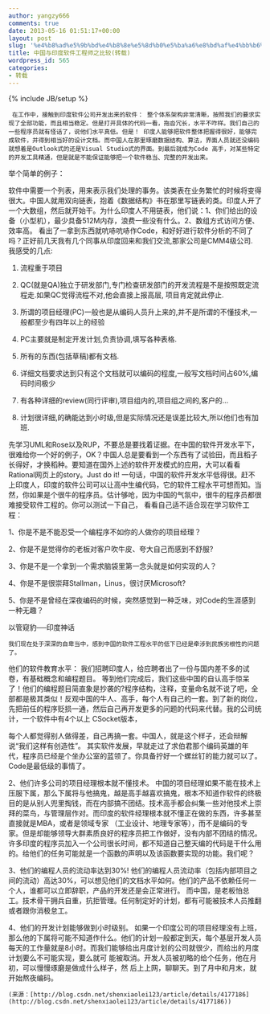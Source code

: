 ```yaml
---
author: yangzy666
comments: true
date: 2013-05-16 01:51:17+00:00
layout: post
slug: '%e4%b8%ad%e5%9b%bd%e4%b8%8e%e5%8d%b0%e5%ba%a6%e8%bd%af%e4%bb%b6%e5%b7%a5%e7%a8%8b%e5%b8%88%e4%b9%8b%e6%af%94%e8%be%83'
title: 中国与印度软件工程师之比较(转载)
wordpress_id: 565
categories:
- 转载
---
```

{% include JB/setup %}

	 在工作中，接触到印度软件公司开发出来的软件： 整个体系架构非常清晰，按照我们的要求实现了全部功能，而且相当稳定。但是打开具体的代码一看，拖沓冗长，水平不咋样。我们自己的一些程序员就有怪话了，说他们水平真低。但是！ 印度人能够把软件整体把握得很好，能够完成软件，并得到相当好的设计文档。而中国人在那里琢磨数据结构、算法，界面人员就还没编码就想着是Outlook式的还是Visual Studio式的界面。到最后就成为Code 高手，对某些特定的开发工具精通，但是就是不能保证能够把一个软件稳当、完整的开发出来。   
举个简单的例子：   
  
软件中需要一个列表，用来表示我们处理的事务。该类表在业务繁忙的时候将变得很大。中国人就用双向链表，抱着《数据结构》书在那里写链表的类。印度人开了一个大数组，然后就开始干。为什么印度人不用链表，他们说：1、你们给出的设备（小型机），最少具备512M内存，浪费一些没有什么。2、数组方式访问方便、效率高。 看出了一拿到东西就吭哧吭哧作Code，和好好进行软件分析的不同了吗？正好前几天我有几个同事从印度回来和我们交流,那家公司是CMM4级公司. 我感受的几点:   
  
1. 流程重于项目   
  
2. QC(就是QA)独立于研发部门,专门检查研发部门的开发流程是不是按照既定流程走.如果QC觉得流程不对,他会直接上报高层, 项目肯定就此停止.   
  
3. 所谓的项目经理(PC)一般也是从编码人员升上来的,并不是所谓的不懂技术,一般都至少有四年以上的经验   
  
4. PC主要就是制定开发计划,负责协调,填写各种表格.   
  
5. 所有的东西(包括草稿)都有文档.   
  
6. 详细文档要求达到只有这个文档就可以编码的程度,一般写文档时间占60%,编码时间极少   
  
7. 有各种详细的review(同行评审),项目组内的,项目组之间的,客户的...   
  
8. 计划很详细,的确能达到小时级,但是实际情况还是误差比较大,所以他们也有加班.   
  
先学习UML和Rose以及RUP，不要总是要找着证据。在中国的软件开发水平下，很难给你一个好的例子，OK？中国人总是要看到一个东西有了试验田，而且稻子长得好，才换稻种。要知道在国外上述的软件开发模式的应用，大可以看看Rational网页上的story。Just do it! 一句话，中国的软件开发水平低得很。赶不上印度人，印度的软件公司可以让高中生编代码，它的软件工程水平可想而知。当然，你如果是个很牛的程序员。估计够呛，因为中国的气氛中，很牛的程序员都很难接受软件工程的。你可以测试一下自己， 看看自己适不适合现在学习软件工程：   
  
1、你是不是不能忍受一个编程序不如你的人做你的项目经理？   
  
2、你是不是觉得你的老板对客户吹牛皮、夸大自己而感到不舒服?   
  
3、你是不是一个拿到一个需求脑袋里第一念头就是如何实现的人？   
  
4、你是不是很崇拜Stallman，Linus，很讨厌Microsoft?   
  
5、你是不是曾经在深夜编码的时候，突然感觉到一种乏味，对Code的生涯感到一种无趣？   
  
以管窥豹──印度神话

	我们现在处于深深的自卑当中，感到中国的软件工程水平的低下已经是牵涉到民族劣根性的问题了。   
  
他们的软件教育水平： 我们招聘印度人，给应聘者出了一份与国内差不多的试卷，有基础概念和编程题目。 等到他们完成后，我们这些中国的自认高手惊呆了！他们的编程题目简直象是抄袭的?程序结构，注释，变量命名就不说了吧，全部都是极其类似！反观中国的牛人、高手，每个人有自己的一套。到了新的岗位，先把前任的程序贬损一通，然后自己再开发更多的问题的代码来代替。我的公司统计，一个软件中有4个以上 CSocket版本，   
  
每个人都觉得别人做得差，自己再搞一套。中国人，就是这个样子，还会辩解说“我们这样有创造性”。 其实软件发展，早就走过了求伯君那个编码英雄的年代，程序员已经是个坐办公室的蓝领了。你具备拧好一个螺丝钉的能力就可以了。Code是最低级的事情了。   
  
2、他们许多公司的项目经理根本就不懂技术。 中国的项目经理如果不能在技术上压服下属，那么下属将与他搞鬼，越是高手越喜欢搞鬼，根本不知道作软件的终极目的是从别人兜里掏钱，而在内部搞不团结。技术高手都会纠集一些对他技术上崇拜的菜鸟，与管理层作对。而印度的软件经理根本就不懂正在做的东西，许多甚至直接就是MBA，或者是领域专家 （工业设计、地理专家等），而不是编码的专家。但是却能够领导大群素质良好的程序员把工作做好，没有内部不团结的情况。许多印度的程序员加入一个公司很长时间，都不知道自己整天编的代码是干什么用的。给他们的任务可能就是一个函数的声明以及该函数要实现的功能。我们呢？   
  
3、他们的编程人员的流动率达到30%! 他们的编程人员流动率（包括内部项目之间的流动）高达30%，可以想见他们的文档水平如何。他们的产品不依赖任何一个人，谁都可以立即辞职，产品的开发还是会正常进行。 而中国，是老板怕总工。技术骨干拥兵自重，抗拒管理。任何制定好的计划，都有可能被技术人员推翻或者跟你消极怠工。   
  
4、他们的开发计划能够做到小时级别。 如果一个印度公司的项目经理没有上班，那么他的下属将可能不知道作什么。他们的计划一般都定到天，每个基层开发人员每天的工作量就是8小时。而我们能够给出月度计划的公司就很少，而给出的月度计划要么不可能实现，要么就可 能被取消。开发人员被初略的给个任务，他在月初，可以慢慢琢磨是做成什么样子，然 后上上网，聊聊天。到了月中和月末，就开始熬夜编码。

	(来源：[http://blog.csdn.net/shenxiaolei123/article/details/4177186](http://blog.csdn.net/shenxiaolei123/article/details/4177186))
